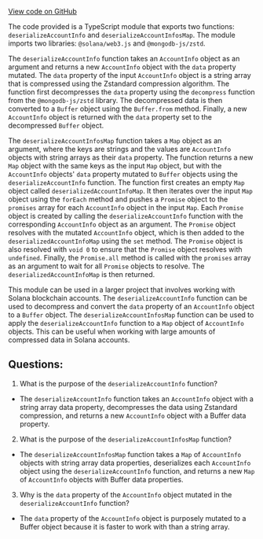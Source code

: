 [View code on GitHub](https://github.com/mrgnlabs/mrgn-ts/apps/alpha-liquidator/src/utils/accountInfos.ts)

The code provided is a TypeScript module that exports two functions: `deserializeAccountInfo` and `deserializeAccountInfosMap`. The module imports two libraries: `@solana/web3.js` and `@mongodb-js/zstd`.

The `deserializeAccountInfo` function takes an `AccountInfo` object as an argument and returns a new `AccountInfo` object with the `data` property mutated. The `data` property of the input `AccountInfo` object is a string array that is compressed using the Zstandard compression algorithm. The function first decompresses the `data` property using the `decompress` function from the `@mongodb-js/zstd` library. The decompressed data is then converted to a `Buffer` object using the `Buffer.from` method. Finally, a new `AccountInfo` object is returned with the `data` property set to the decompressed `Buffer` object.

The `deserializeAccountInfosMap` function takes a `Map` object as an argument, where the keys are strings and the values are `AccountInfo` objects with string arrays as their `data` property. The function returns a new `Map` object with the same keys as the input `Map` object, but with the `AccountInfo` objects' `data` property mutated to `Buffer` objects using the `deserializeAccountInfo` function. The function first creates an empty `Map` object called `deserializedAccountInfoMap`. It then iterates over the input `Map` object using the `forEach` method and pushes a `Promise` object to the `promises` array for each `AccountInfo` object in the input `Map`. Each `Promise` object is created by calling the `deserializeAccountInfo` function with the corresponding `AccountInfo` object as an argument. The `Promise` object resolves with the mutated `AccountInfo` object, which is then added to the `deserializedAccountInfoMap` using the `set` method. The `Promise` object is also resolved with `void 0` to ensure that the `Promise` object resolves with `undefined`. Finally, the `Promise.all` method is called with the `promises` array as an argument to wait for all `Promise` objects to resolve. The `deserializedAccountInfoMap` is then returned.

This module can be used in a larger project that involves working with Solana blockchain accounts. The `deserializeAccountInfo` function can be used to decompress and convert the `data` property of an `AccountInfo` object to a `Buffer` object. The `deserializeAccountInfosMap` function can be used to apply the `deserializeAccountInfo` function to a `Map` object of `AccountInfo` objects. This can be useful when working with large amounts of compressed data in Solana accounts.
## Questions: 
 1. What is the purpose of the `deserializeAccountInfo` function?
- The `deserializeAccountInfo` function takes an `AccountInfo` object with a string array data property, decompresses the data using Zstandard compression, and returns a new `AccountInfo` object with a Buffer data property.

2. What is the purpose of the `deserializeAccountInfosMap` function?
- The `deserializeAccountInfosMap` function takes a `Map` of `AccountInfo` objects with string array data properties, deserializes each `AccountInfo` object using the `deserializeAccountInfo` function, and returns a new `Map` of `AccountInfo` objects with Buffer data properties.

3. Why is the `data` property of the `AccountInfo` object mutated in the `deserializeAccountInfo` function?
- The `data` property of the `AccountInfo` object is purposely mutated to a Buffer object because it is faster to work with than a string array.